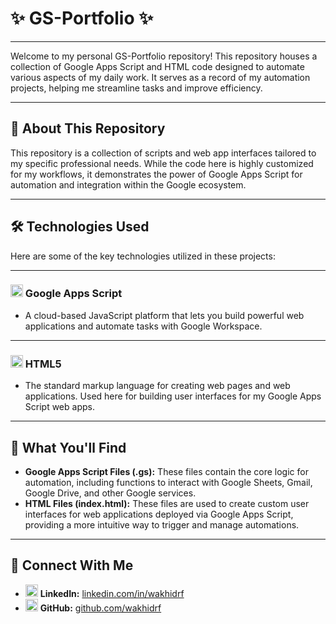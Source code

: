 # ✨ GS-Portfolio ✨

---

Welcome to my personal GS-Portfolio repository! This repository houses a collection of Google Apps Script and HTML code designed to automate various aspects of my daily work. It serves as a record of my automation projects, helping me streamline tasks and improve efficiency.

---

## 🚀 About This Repository

This repository is a collection of scripts and web app interfaces tailored to my specific professional needs. While the code here is highly customized for my workflows, it demonstrates the power of Google Apps Script for automation and integration within the Google ecosystem.

---

## 🛠️ Technologies Used

Here are some of the key technologies utilized in these projects:

---

### <img src="https://storage.googleapis.com/gweb-workspace-assets/uploads/7uffzv9dk4sn-3MG3mFcK1L7h5YD0Cgq36v-07b7abd2909e1389a54962bd6c3c99ed-AppsScript-title-logo.svg" alt="Google Apps Script Icon" width="20" height="20"/> Google Apps Script</span>
* A cloud-based JavaScript platform that lets you build powerful web applications and automate tasks with Google Workspace.

---

### <img src="https://cdn.jsdelivr.net/gh/devicons/devicon/icons/html5/html5-original.svg" alt="HTML5 Icon" width="20" height="20"/> HTML5</span>
* The standard markup language for creating web pages and web applications. Used here for building user interfaces for my Google Apps Script web apps.

---

## 📂 What You'll Find

* **Google Apps Script Files (.gs):** These files contain the core logic for automation, including functions to interact with Google Sheets, Gmail, Google Drive, and other Google services.
* **HTML Files (index.html):** These files are used to create custom user interfaces for web applications deployed via Google Apps Script, providing a more intuitive way to trigger and manage automations.

---

## 🔗 Connect With Me

* <img src="https://cdn.jsdelivr.net/npm/simple-icons@v11/icons/linkedin.svg" alt="LinkedIn Icon" width="20" height="20"/> **LinkedIn:** [linkedin.com/in/wakhidrf](https://www.linkedin.com/in/wakhidrf)
* <img src="https://cdn.jsdelivr.net/npm/simple-icons@v11/icons/github.svg" alt="GitHub Icon" width="20" height="20"/> **GitHub:** [github.com/wakhidrf](https://github.com/wakhidrf)